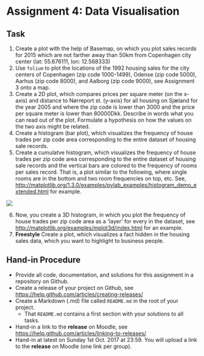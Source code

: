 # Assignment 4: Data Visualisation


## Task

  1. Create a plot with the help of Basemap, on which you plot sales records for 2015 which are not farther away than 50km from Copenhagen city center (lat: 55.676111, lon: 12.568333)
  2. Use `folium` to plot the locations of the 1992 housing sales for the city centers of Copenhagen (zip code 1000-1499), Odense (zip code 5000), Aarhus (zip code 8000), and Aalborg (zip code 9000), see Assignment 3 onto a map. 
  3. Create a 2D plot, which compares prices per square meter (on the x-axis) and distance to Nørreport st. (y-axis) for all housing on Sjæland for the year 2005 and where the zip code is lower than 3000 and the price per square meter is lower than 80000Dkk. Describe in words what you can read out of the plot. Formulate a hypothesis on how the values on the two axis might be related.
  4. Create a histogram (bar plot), which visualizes the frequency of house trades per zip code area corresponding to the entire dataset of housing sale records.
  5. Create a cumulatve histogram, which visualizes the frequency of house trades per zip code area corresponding to the entire dataset of housing sale records and the vertical bars are colored to the frequency of rooms per sales record. That is, a plot similar to the following, where single rooms are in the bottom and two room frequencies on top, etc. See, http://matplotlib.org/1.3.0/examples/pylab_examples/histogram_demo_extended.html for example.

  ![](http://matplotlib.org/1.3.0/mpl_examples/pylab_examples/histogram_demo_extended_04.png)

  6. Now, you create a 3D histogram, in which you plot the frequency of house trades per zip code area as a 'layer' for every in the dataset, see http://matplotlib.org/examples/mplot3d/index.html for an example.
  7. **Freestyle** Create a plot, which visualizes a fact hidden in the housing sales data, which you want to highlight to business people.


## Hand-in Procedure

  * Provide all code, documentation, and solutions for this assignment in a repository on Github.
  * Create a release of your project on Github, see https://help.github.com/articles/creating-releases/
  * Create a Markdown (.md) file called `README.md` in the root of your project.
    - That `README.md` contains a first section with your solutions to all tasks.
  * Hand-in a link to the **release** on Moodle, see https://help.github.com/articles/linking-to-releases/
  * Hand-in at latest on Sunday 1st Oct. 2017 at 23:59. You will upload a link to the **release** on Moodle (one link per group).

